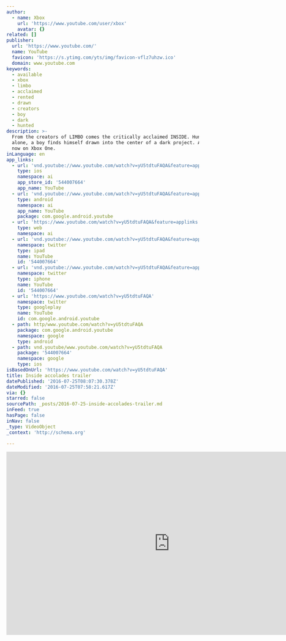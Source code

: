 ```yaml
---
author:
  - name: Xbox
    url: 'https://www.youtube.com/user/xbox'
    avatar: {}
related: []
publisher:
  url: 'https://www.youtube.com/'
  name: YouTube
  favicon: 'https://s.ytimg.com/yts/img/favicon-vflz7uhzw.ico'
  domain: www.youtube.com
keywords:
  - available
  - xbox
  - limbo
  - acclaimed
  - rented
  - drawn
  - creators
  - boy
  - dark
  - hunted
description: >-
  From the creators of LIMBO comes the critically acclaimed INSIDE. Hunted and
  alone, a boy finds himself drawn into the center of a dark project. Available
  now on Xbox One.
inLanguage: en
app_links:
  - url: 'vnd.youtube://www.youtube.com/watch?v=yU5tdtuFAQA&feature=applinks'
    type: ios
    namespace: ai
    app_store_id: '544007664'
    app_name: YouTube
  - url: 'vnd.youtube://www.youtube.com/watch?v=yU5tdtuFAQA&feature=applinks'
    type: android
    namespace: ai
    app_name: YouTube
    package: com.google.android.youtube
  - url: 'https://www.youtube.com/watch?v=yU5tdtuFAQA&feature=applinks'
    type: web
    namespace: ai
  - url: 'vnd.youtube://www.youtube.com/watch?v=yU5tdtuFAQA&feature=applinks'
    namespace: twitter
    type: ipad
    name: YouTube
    id: '544007664'
  - url: 'vnd.youtube://www.youtube.com/watch?v=yU5tdtuFAQA&feature=applinks'
    namespace: twitter
    type: iphone
    name: YouTube
    id: '544007664'
  - url: 'https://www.youtube.com/watch?v=yU5tdtuFAQA'
    namespace: twitter
    type: googleplay
    name: YouTube
    id: com.google.android.youtube
  - path: http/www.youtube.com/watch?v=yU5tdtuFAQA
    package: com.google.android.youtube
    namespace: google
    type: android
  - path: vnd.youtube/www.youtube.com/watch?v=yU5tdtuFAQA
    package: '544007664'
    namespace: google
    type: ios
isBasedOnUrl: 'https://www.youtube.com/watch?v=yU5tdtuFAQA'
title: Inside accolades trailer
datePublished: '2016-07-25T08:07:30.378Z'
dateModified: '2016-07-25T07:58:21.617Z'
via: {}
starred: false
sourcePath: _posts/2016-07-25-inside-accolades-trailer.md
inFeed: true
hasPage: false
inNav: false
_type: VideoObject
_context: 'http://schema.org'

---
```

<iframe src="https://cdn.embedly.com/widgets/media.html?src=https%3A%2F%2Fwww.youtube.com%2Fembed%2FyU5tdtuFAQA%3Ffeature%3Doembed&amp;url=http%3A%2F%2Fwww.youtube.com%2Fwatch%3Fv%3DyU5tdtuFAQA&amp;image=https%3A%2F%2Fi.ytimg.com%2Fvi%2FyU5tdtuFAQA%2Fhqdefault.jpg&amp;key=b7d04c9b404c499eba89ee7072e1c4f7&amp;type=text%2Fhtml&amp;schema=youtube" width="854" height="480" scrolling="no" frameborder="0" allowfullscreen="" style=""></iframe>